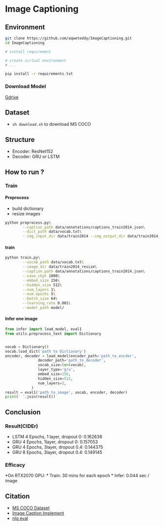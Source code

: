 # Image Captioning

## Environment

```bash
git clone https://github.com/aqweteddy/ImageCaptioning.git
cd ImageCaptioning

# install requirement

# create virtual environment
# ...

pip install -r requirements.txt
```
### Download Model

[Gdrive](https://drive.google.com/open?id=1CDAiIrU69oucRXcgRaxmyYguuFGUi6E8)

## Dataset

* `sh download.sh` to download MS COCO
<!-- [download flickr8k](https://drive.google.com/drive/folders/19jGGC1HsJRTpGIzBqA7OyO3Z-SxSFQQS?usp=sharing) -->

## Structure

* Encoder: ResNet152
* Decoder: GRU or LSTM

## How to run ?

### Train

#### Preprocess

* build dictionary
* resize images

```bash
python preprocess.py\
        --caption_path data/annotations/captions_train2014.json\
        --dict_path data/vocab.txt\
        --img_input_dir data/train2014 --img_output_dir data/train2014_resize
```

#### train

```bash
python train.py\
        --vocab_path data/vocab.txt\
        --image_dir data/train2014_resize\
        --caption_path data/annotations/captions_train2014.json\
        --save_ckpt 1000\
        --embed_size 256\
        --hidden_size 512\
        --num_layers 1\
        --num_epochs 5\
        --batch_size 64\
        --learning_rate 0.001\
	    --model_path model/
```

#### Infer one image

```py
from infer import load_model, eval1
from utils.preprocess_text import Dictionary


vocab = Dictionary()
vocab.load_dict('path to Dictionary')
encoder, decoder = load_model(encoder_path='path_to_encder',
               decoder_path='path_to_decoder',
               vocab_size=len(vocab),
               layer_type='gru',
               embed_size=256,
               hidden_size=512,
               num_layers=2,
            )
result = eval1('path_to_image', vocab, encoder, decoder)
print(' '.join(result))
```

## Conclusion

### Result(CIDEr)

* LSTM 4 Epochs, 1 layer, dropout 0: 0.162638
* GRU 4 Epochs, 1layer, dropout 0: 0.157053
* GRU 4 Epochs, 3layer, dropout 0.4: 0.144375
* GRU 8 Epochs, 3layer, dropout 0.4: 0.149145

### Efficacy
*On RTX2070 GPU:
	* Train: 30 mins for each epoch
	* Infer: 0.044 sec / image

## Citation

* [MS COCO Dataset](https://github.com/cocodataset/cocoapi)
* [Image Caption Implement](https://github.com/yunjey/pytorch-tutorial/blob/master/tutorials/03-advanced/image_captioning)
* [nlg eval](https://github.com/Maluuba/nlg-eval)
